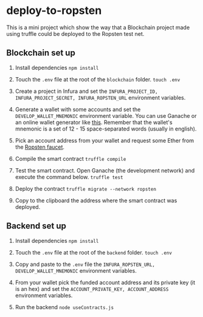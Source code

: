 # deploy-to-ropsten
This is a mini project which show the way that a Blockchain project made using truffle could be deployed to the Ropsten test net.

## Blockchain set up
1. Install dependencies
`npm install`

2. Touch the `.env` file at the root of the `blockchain` folder.
`touch .env`

3. Create a project in Infura and set the `INFURA_PROJECT_ID, INFURA_PROJECT_SECRET, INFURA_ROPSTEN_URL` environment variables.

4. Generate a wallet with some accounts and set the `DEVELOP_WALLET_MNEMONIC` environment variable. You can use Ganache or an online wallet generator like [this](https://iancoleman.io/bip39/#english). Remember that the wallet's mnemonic is a set of 12 - 15 space-separated words (usually in english).

5. Pick an account address from your wallet and request some Ether from the [Ropsten faucet](https://faucet.ropsten.be/).

6. Compile the smart contract
`truffle compile`

7. Test the smart contract. Open Ganache (the development network) and execute the command below.
`truffle test`

8. Deploy the contract
`truffle migrate --network ropsten`

9. Copy to the clipboard the address where the smart contract was deployed.

## Backend set up
1. Install dependencies
`npm install`

2. Touch the `.env` file at the root of the `backend` folder.
`touch .env`

3. Copy and paste to the `.env` file the `INFURA_ROPSTEN_URL, DEVELOP_WALLET_MNEMONIC` environment variables.

4. From your wallet pick the funded account address and its private key (it is an hex) and set the `ACCOUNT_PRIVATE_KEY, ACCOUNT_ADDRESS` environment variables.

5. Run the backend
`node useContracts.js`
